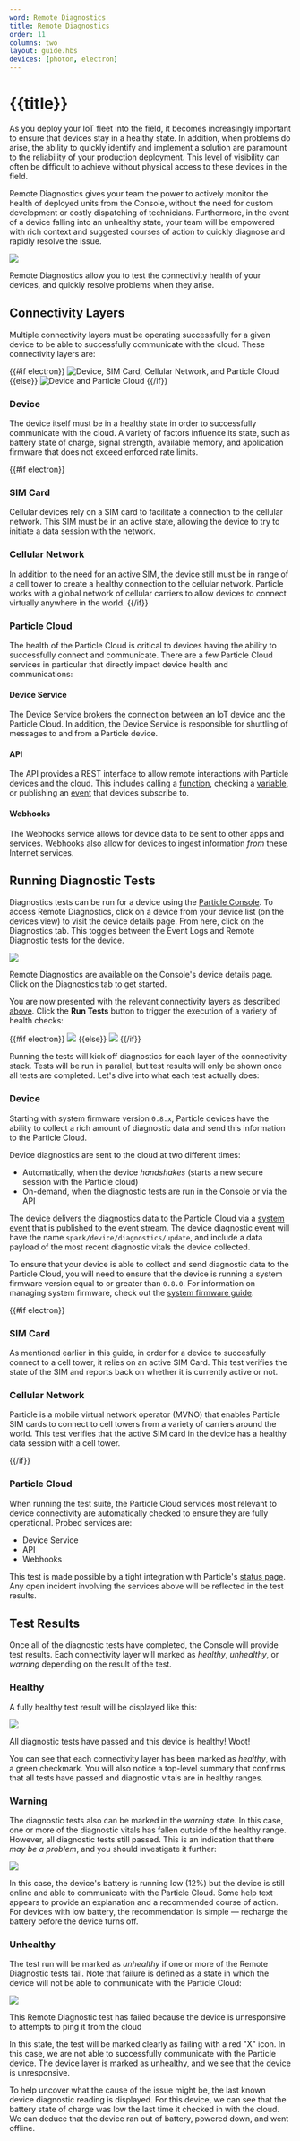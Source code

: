 ```yaml
---
word: Remote Diagnostics
title: Remote Diagnostics
order: 11
columns: two
layout: guide.hbs
devices: [photon, electron]
---
```


# {{title}}

As you  deploy your IoT fleet into the field, it becomes increasingly
important to ensure that devices stay in a healthy state. In addition,
when problems do arise, the ability to quickly identify and implement a
solution are paramount to the reliability of your production deployment.
This level of visibility can often be difficult to achieve without
physical access to these devices in the field.

Remote Diagnostics gives your team the power to actively monitor the health of
deployed units from the Console, without the need for custom development
or costly dispatching of technicians. Furthermore, in the event of a
device falling into an unhealthy state, your team will be empowered with
rich context and suggested courses of action to quickly diagnose and
rapidly resolve the issue.

<img
src="/assets/images/remote-diagnostics/successful-diagnostics-test.png"
class="full-width"/>
<p class="caption">Remote Diagnostics allow you to test the connectivity
health of your devices, and quickly resolve problems when they arise.</p>

## Connectivity Layers

Multiple connectivity layers must be operating successfully for a given device
to be able to successfully communicate with the cloud.
These connectivity layers are:

{{#if electron}}
  <img class="full-width" alt="Device, SIM Card, Cellular Network, and
  Particle Cloud"
  src="/assets/images/remote-diagnostics/connectivity-layers-cellular.png"/>
{{else}}
  <img alt="Device and
  Particle Cloud"
  src="/assets/images/remote-diagnostics/connectivity-layers-wifi.png"/>
{{/if}}


### Device
The device itself must be in a healthy state in order to successfully
communicate with the cloud. A variety of factors influence its state,
such as battery state of charge, signal strength, available memory, and
application firmware that does not exceed enforced rate limits.

{{#if electron}}
### SIM Card
Cellular devices rely on a SIM card to facilitate a connection to the
cellular network. This SIM must be in an active state, allowing the
device to try to initiate a data session with the network.

### Cellular Network

In addition to the need for an active SIM, the device still must be in
range of a cell tower to create a healthy connection to the cellular
network. Particle works with a global network of cellular carriers to
allow devices to connect virtually anywhere in the world.
{{/if}}

### Particle Cloud

The health of the Particle Cloud is critical to devices having the ability to
successfully connect and communicate. There are a few Particle Cloud
services in particular that directly impact device health and
communications:

#### Device Service

The Device Service brokers the connection between an IoT device and
the Particle Cloud. In addition, the Device Service is responsible for
shuttling of messages to and from a Particle device.

#### API

The API provides a REST interface to allow remote interactions with
Particle devices and the cloud. This includes calling a [
function](/reference/api/#call-a-function),
checking a [variable](/reference/api/#get-a-variable-value),
or publishing an [event](/reference/api/#publish-an-event)
that devices subscribe to.

#### Webhooks

The Webhooks service allows for device data to be sent to other
apps and services. Webhooks also allow for devices to ingest
information *from* these Internet services.

## Running Diagnostic Tests

Diagnostics tests can be run for a device using the
<a href="https://console.particle.io" target="_blank">Particle
Console</a>. To access Remote Diagnostics, click on a device from your
device list (on the devices view) to visit the device details page. From
here, click on the Diagnostics tab. This toggles between the Event Logs
and Remote Diagnostic tests for the device.

<img src="/assets/images/remote-diagnostics/diagnostics-tab.png"/>
<p class="caption">Remote Diagnostics are available on the Console's
device details page.</br>Click on the Diagnostics tab to get started.</p>

You are now presented with the relevant connectivity layers as described
[above](#connectivity-layers). Click the **Run Tests** button to trigger the
execution of a variety of health checks:

{{#if electron}}
<img class="full-width"
src="/assets/images/remote-diagnostics/default-diagnostics-state-cellular.png"/>
{{else}}
<img class="full-width"
src="/assets/images/remote-diagnostics/default-diagnostics-state-wifi.png"/>
{{/if}}

Running the tests will kick off diagnostics for each layer of the
connectivity stack. Tests will be run in parallel, but test results
will only be shown once all tests are completed.
Let's dive into what each test actually does:

### Device

Starting with system firmware version `0.8.x`, Particle devices have the
ability to collect a rich amount of diagnostic data and send this
information to the Particle Cloud.

Device diagnostics are sent to the cloud at two different times:
- Automatically, when the device _handshakes_ (starts a new secure session with the
Particle cloud)
- On-demand, when the diagnostic tests are run in the Console or via the
API

The device delivers the diagnostics data to the Particle Cloud via a
[system event](/reference/firmware/#system-events) that is published
to the event stream. The device diagnostic event will have the name
`spark/device/diagnostics/update`, and include a data payload of the
most recent diagnostic vitals the device collected.

To ensure that your device is able to collect and send diagnostic data
to the Particle Cloud, you will need to ensure that the device is
running a system firmware version equal to or greater than `0.8.0`. For
information on managing system firmware, check out the [system firmware
guide](/guide/tools-and-features/system-firmware/).

{{#if electron}}
### SIM Card
As mentioned earlier in this guide, in order for a device to
succesfully connect to a cell tower, it relies on an active SIM Card.
This test verifies the state of the SIM and reports back on whether it
is currently active or not.

### Cellular Network
Particle is a mobile virtual network operator (MVNO) that enables
Particle SIM cards to connect to cell towers from a variety
of carriers around the world. This test verifies that the active SIM
card in the device has a healthy data session with a cell tower.

{{/if}}

### Particle Cloud
When running the test suite, the Particle Cloud services most relevant
to device connectivity are automatically checked to ensure they are fully operational.
Probed services are:
- Device Service
- API
- Webhooks

This test is made possible by a tight integration with Particle's
<a href="https://status.particle.io" target="_blank">status page</a>.
Any open incident involving the services above will be reflected in the
test results.

## Test Results

Once all of the diagnostic tests have completed, the Console will
provide test results. Each connectivity layer will marked as
_healthy_, _unhealthy_, or _warning_  depending on the result of the
test.

### Healthy

A fully healthy test result will be displayed like this:

<img
src="/assets/images/remote-diagnostics/successful-diagnostics-test.png"
class="full-width"/>
<p class="caption">All diagnostic tests have passed and this device is
healthy! Woot!</p>

You can see that each connectivity layer has been marked as _healthy_,
with a green checkmark. You will also notice a top-level summary
that confirms that all tests have passed and diagnostic vitals are in healthy
ranges.

### Warning

The diagnostic tests also can be marked in the _warning_ state. In
this case, one or more of the diagnostic vitals has fallen outside of
the healthy range. However, all diagnostic tests still passed. This is
an indication that there _may be a problem_, and you should investigate
it further:

<img
src="/assets/images/remote-diagnostics/warning-diagnostics-test.png"
class="full-width" style="max-height: inherit"/>

In this case, the device's battery is running low (12%) but the device
is still online and able to communicate with the Particle Cloud. Some
help text appears to provide an explanation and a recommended course of
action. For devices with low battery, the recommendation is simple
&mdash; recharge the battery before the device turns off.

### Unhealthy

The test run will be marked as _unhealthy_ if one or more of the Remote
Diagnostic tests fail. Note that failure is defined as a state in which
the device will not be able to communicate with the Particle Cloud:

<img src="/assets/images/remote-diagnostics/diagnostic-failure.png"
class="full-width" />
<p class="caption">This Remote Diagnostic test has failed because the
device is unresponsive to attempts to ping it from the cloud</p>

In this state, the test will be marked clearly as failing with a red "X"
icon. In this case, we are not able to successfully communicate with the
Particle device. The device layer is marked as unhealthy, and we see
that the device is unresponsive.

To help uncover what the cause of the issue might be, the last known
device diagnostic reading is displayed. For this device, we can see that
the battery state of charge was low the last time it checked in with the
cloud. We can deduce that the device ran out of battery, powered down, and went
offline.

